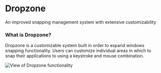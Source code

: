 # Dropzone
 An improved snapping management system with extensive customizability

### What is Dropzone?

Dropzone is a customizable system built in order to expand windows snapping functionality. Users can customize individual areas in which to snap their applications to using a keystroke and mouse combination.

![View of Dropzone functionality](master/Dropzone.gif)
